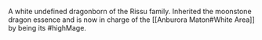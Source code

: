 A white undefined dragonborn of the Rissu family. Inherited the moonstone dragon essence and is now in charge of the [[Anburora Maton#White Area]] by being its #highMage.